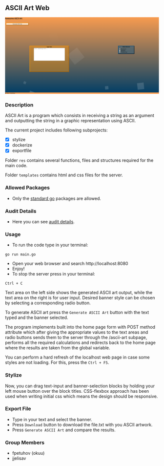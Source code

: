 <p style='text-align: justify;'>

## ASCII Art Web

[![Ascii Art Web](aaw0.png)](aaw0.png)

### Description

ASCII Art is a program which consists in receiving a string as an argument and outputting the string in a graphic representation using ASCII.

The current project includes following subprojects: 
-   [x] stylize
-   [x] dockerize
-   [x] exportfile

Folder <code>res</code> contains several functions, files and structures required for the main code.

Folder <code>templates</code> contains html and css files for the server.

### Allowed Packages

- Only the [standard go](https://golang.org/pkg/) packages are allowed.

### Audit Details

- Here you can see [audit details](https://github.com/01-edu/public/tree/master/subjects/ascii-art-web/audit).

### Usage

- To run the code type in your terminal:
```
go run main.go
```
- Open your web browser and search http://localhost:8080
- Enjoy!
- To stop the server press in your terminal:
```
Ctrl + C
```

Text area on the left side shows the generated ASCII art output, while the text area on the right is for user input. Desired banner style can be chosen by selecting a corresponding radio button.

To generate ASCII art press the <code>Generate ASCII Art</code> button with the text typed and the banner selected.

The program implements built into the home page form with POST method attribute which after giving the appropriate values to the text areas and radio buttons sends them to the server through the /ascii-art subpage, performs all the required calculations and redirects back to the home page where the results are taken from the global variable.

You can perform a hard refresh of the localhost web page in case some styles are not loading. For this, press the <code>Ctrl + F5</code>.

### Stylize

Now, you can drag text-input and banner-selection blocks by holding your left mouse button over the block titles. CSS-flexbox approach has been used when writing initial css which means the design should be responsive.

### Export File

- Type in your text and select the banner.
- Press <code>Download</code> button to download the file.txt with you ASCII artwork.
- Press <code>Generate ASCII Art</code> and compare the results.

### Group Members

- fpetuhov (okuu)
- jjelisav
</p>